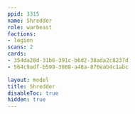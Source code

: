 ```yaml
---
ppid: 3315
name: Shredder
role: warbeast
factions:
- legion
scans: 2
cards:
- 354da28d-31b6-391c-b6d2-38ada2c8237d
- 564c9adf-b599-3088-a48a-870eab4c1abc

layout: model
title: Shredder
disableToc: true
hidden: true
---
```

